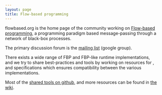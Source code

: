 ```yaml
---
layout: page
title: Flow-based programming
---
```


flowbased.org is the home page of the community working on [Flow-based programming](https://en.wikipedia.org/wiki/Flow-based_programming),
a programming paradigm based message-passing through a network of black-box processes.

The primary discussion forum is the [mailing list](https://groups.google.com/forum/#!forum/flow-based-programming) (google group).

There exists a wide range of FBP and FBP-like runtime implementations, and we try to share best-practices and tools by working
on resources for , and specifications which ensures compatibility between the various implementations.

Most of the [shared tools on github](https://github.com/flowbased/repositories), and more resources can be found in [the wiki](https://github.com/flowbased/flowbased.org/wiki).




